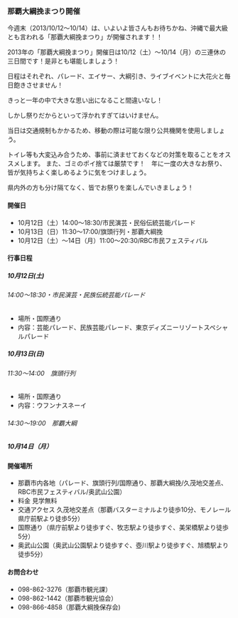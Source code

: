 ### 那覇大綱挽まつり開催

今週末（2013/10/12〜10/14）は、いよいよ皆さんもお待ちかね、沖縄で最大級とも言われる「那覇大綱挽まつり」が開催されます！！

2013年の「那覇大綱挽まつり」開催日は10/12（土）～10/14（月）の三連休の三日間です！是非とも堪能しましょう！

日程はそれぞれ、パレード、エイサー、大綱引き、ライブイベントに大花火と毎日飽きさせません！

きっと一年の中で大きな思い出になること間違いなし！

しかし祭りだからといって浮かれすぎてはいけません。

当日は交通規制もかかるため、移動の際は可能な限り公共機関を使用しましょう。

トイレ等も大変込み合うため、事前に済ませておくなどの対策を取ることをオススメします。
また、ゴミのポイ捨ては厳禁です！　年に一度の大きなお祭り、皆が気持ちよく楽しめるように気をつけましょう。

県内外の方も分け隔てなく、皆でお祭りを楽しんでいきましょう！

#### 開催日

- 10月12日（土）14:00～18:30/市民演芸・民俗伝統芸能パレード
- 10月13日（日）11:30～17:00/旗頭行列・那覇大綱挽
- 10月12日（土）～14日（月）11:00～20:30/RBC市民フェスティバル

#### 行事日程

##### 10月12日(土)

###### 14:00～18:30・市民演芸・民族伝統芸能パレード

- 場所・国際通り
- 内容：芸能パレード、民族芸能パレード、東京ディズニーリゾートスペシャルパレード

##### 10月13日(日)

###### 11:30～14:00　旗頭行列

- 場所・国際通り
- 内容：ウフンナスネーイ

###### 14:30～19:00　那覇大綱

##### 10月14日（月）



#### 開催場所

- 那覇市内各地（パレード、旗頭行列/国際通り、那覇大綱挽/久茂地交差点、RBC市民フェスティバル/奥武山公園）
- 料金  見学無料
- 交通アクセス  久茂地交差点（那覇バスターミナルより徒歩10分、モノレール県庁前駅より徒歩5分）
- 国際通り（県庁前駅より徒歩すぐ、牧志駅より徒歩すぐ、美栄橋駅より徒歩5分）
- 奥武山公園（奥武山公園駅より徒歩すぐ、壺川駅より徒歩すぐ、旭橋駅より徒歩5分）

#### お問合わせ

- 098-862-3276（那覇市観光課）
- 098-862-1442（那覇市観光協会）
- 098-866-4858（那覇大綱挽保存会)


